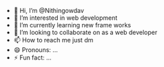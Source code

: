 - 👋 Hi, I’m @Nithingowdav
- 👀 I’m interested in web development 
- 🌱 I’m currently learning new frame works
- 💞️ I’m looking to collaborate on as a web developer 
- 📫 How to reach me just dm 
- 😄 Pronouns: ...
- ⚡ Fun fact: ...

<!---
Nithingowdav/Nithingowdav is a ✨ special ✨ repository because its `README.md` (this file) appears on your GitHub profile.
You can click the Preview link to take a look at your changes.
--->
